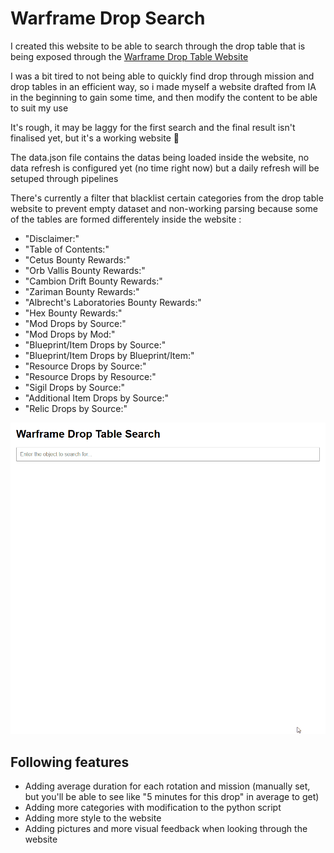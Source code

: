 # Warframe Drop Search

I created this website to be able to search through the drop table that is being exposed through the [Warframe Drop Table Website](https://warframe-web-assets.nyc3.cdn.digitaloceanspaces.com/uploads/cms/hnfvc0o3jnfvc873njb03enrf56.html#phoridassassination)

I was a bit tired to not being able to quickly find drop through mission and drop tables in an efficient way, so i made myself a website drafted from IA in the beginning to gain some time, and then modify the content to be able to suit my use

It's rough, it may be laggy for the first search and the final result isn't finalised yet, but it's a working website 🙂

The data.json file contains the datas being loaded inside the website, no data refresh is configured yet (no time right now) but a daily refresh will be setuped through pipelines

There's currently a filter that blacklist certain categories from the drop table website to prevent empty dataset and non-working parsing because some of the tables are formed differentely inside the website :
- "Disclaimer:"
- "Table of Contents:"
- "Cetus Bounty Rewards:"
- "Orb Vallis Bounty Rewards:"
- "Cambion Drift Bounty Rewards:"
- "Zariman Bounty Rewards:"
- "Albrecht's Laboratories Bounty Rewards:"
- "Hex Bounty Rewards:"
- "Mod Drops by Source:"
- "Mod Drops by Mod:"
- "Blueprint/Item Drops by Source:"
- "Blueprint/Item Drops by Blueprint/Item:"
- "Resource Drops by Source:"
- "Resource Drops by Resource:"
- "Sigil Drops by Source:"
- "Additional Item Drops by Source:"
- "Relic Drops by Source:"

![readme_gif](readme_gif.gif)

## Following features
- Adding average duration for each rotation and mission (manually set, but you'll be able to see like "5 minutes for this drop" in average to get)
- Adding more categories with modification to the python script
- Adding more style to the website
- Adding pictures and more visual feedback when looking through the website
